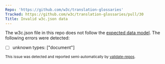 ```yaml
---
Repo: 'https://github.com/w3c/translation-glossaries'
Tracked: https://github.com/w3c/translation-glossaries/pull/30
Title: Invalid w3c.json data
---
```


The w3c.json file in this repo does not follow the [expected data model](https://w3c.github.io/w3c.json.html). The following errors were detected:
* [ ] unknown types: ["document"]

<sub>This issue was detected and reported semi-automatically by [validate-repos](https://github.com/w3c/validate-repos/).</sub>
